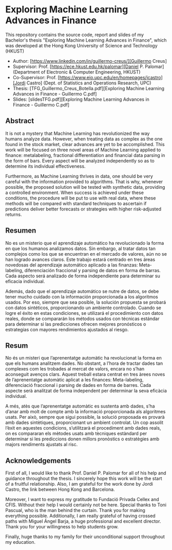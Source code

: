 # Exploring Machine Learning Advances in Finance
This repository contains the source code, report and slides of my Bachelor's 
thesis "Exploring Machine Learning Advances in Finance", which was 
developed at the Hong Kong University of Science and Technology (HKUST)

- Author: [https://www.linkedin.com/in/guillermo-creus/][Guillermo Creus]
- Supervisor: Prof. [https://ece.hkust.edu.hk/palomar][Daniel P. Palomar] (Department of Electronic & Computer Engineering, HKUST)
- Co-Supervisor: Prof. [https://www.eio.upc.edu/en/homepages/jcastro][Jordi Castro] (Dept. of Statistics and Operations Research, UPC)
- Thesis: [TFG_Guillermo_Creus_Botella.pdf][Exploring Machine Learning Advances in Finance - Guillermo C.pdf]
- Slides: [slidesTFG.pdf][Exploring Machine Learning Advances in Finance - Guillermo C.pdf]

## Abstract
It is not a mystery that Machine Learning has revolutionized the way humans analyze data. However,
when treating data as complex as the one found in the stock market, clear advances are yet to be accomplished. This work will be focused on three novel areas of Machine Learning applied to finance: metalabeling, fractional differentiation and financial data parsing in the form of bars. Every aspect will be
analyzed independently so as to determine its individual effectiveness.


Furthermore, as Machine Learning thrives in data, one should be very careful with the information provided to algorithms. That is why, whenever possible, the proposed solution will be tested with synthetic
data, providing a controlled environment. When success is achieved under these conditions, the procedure will be put to use with real data, where these methods will be compared with standard techniques
to ascertain if predictions deliver better forecasts or strategies with higher risk-adjusted returns.

## Resumen
No es un misterio que el aprendizaje automático ha revolucionado la forma en que los humanos analizamos datos. Sin embargo, al tratar datos tan complejos como los que se encuentran en el mercado
de valores, aún no se han logrado avances claros. Este trabajo estará centrado en tres áreas novedosas
del aprendizaje automático aplicado a las finanzas: Meta-labeling, diferenciación fraccional y parsing
de datos en forma de barras. Cada aspecto será analizado de forma independiente para determinar su
eficacia individual.

Además, dado que el aprendizaje automático se nutre de datos, se debe tener mucho cuidado con la información proporcionada a los algoritmos usados. Por eso, siempre que sea posible, la solución propuesta
se probará con datos sintéticos, proporcionando un ambiente controlado. Cuando se logre el éxito en
estas condiciones, se utilizará el procedimiento con datos reales, donde se compararán los métodos usados
con técnicas estándar para determinar si las predicciones ofrecen mejores pronósticos o estrategias con
mayores rendimientos ajustados al riesgo.

## Resum
No és un misteri que l’aprenentatge automàtic ha revolucionat la forma en que els humans analitzem
dades. No obstant, a l’hora de tractar dades tan complexes com les trobades al mercat de valors, encara
no s’han aconseguit avenços clars. Aquest treball estara centrat en tres àrees noves de l’aprenentatge
automàtic aplicat a les finances: Meta-labeling, diferenciació fraccional i parsing de dades en forma de
barres. Cada aspecte serà analitzat de forma independent per determinar la seva eficàcia individual.

A més, atès que l’aprenentatge automàtic es sustenta amb dades, s’ha d’anar amb molt de compte amb
la informació proporcionada als algoritmes usats. Per això, sempre que sigui possible, la solució proposada es provarà amb dades sintètiques, proporcionant un ambient controlat. Un cop assolit l’èxit en
aquestes condicions, s’utilitzarà el procediment amb dades reals, on es compararan els mètodes usats
amb tècniques estàndard per determinar si les prediccions donen millors pronòstics o estratègies amb
majors rendiments ajustats al risc.

## Acknowledgements
First of all, I would like to thank Prof. Daniel P. Palomar for all of his help and guidance throughout
the thesis. I sincerely hope this work will be the start of a fruitful relationship. Also, I am grateful for
the work done by Jordi Castro, the link between Hong Kong and Barcelona.

Moreover, I want to express my gratitude to Fundació Privada Cellex and CFIS. Without their help
I would certainly not be here. Special thanks to Toni Pascual, who is the man behind the curtain.
Thank you for making everything possible. Additionally, I am really grateful of having crossed paths
with Miguel Ángel Barja, a huge professional and excellent director. Thank you for your willingness to
help students grow.

Finally, huge thanks to my family for their unconditional support throughout my education.

